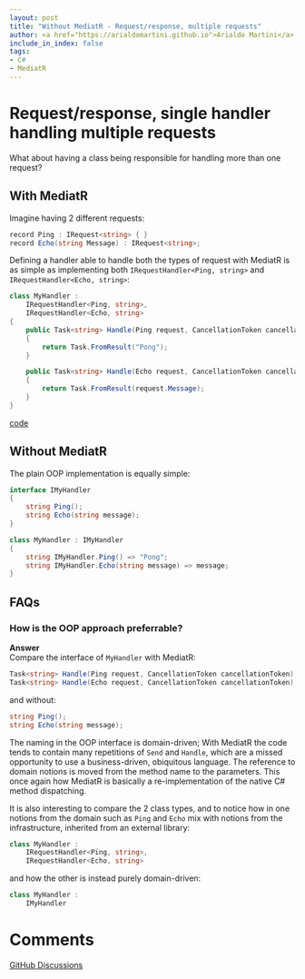 ```yaml
---
layout: post
title: "Without MediatR - Request/response, multiple requests"
author: <a href="https://arialdomartini.github.io">Arialdo Martini</a>
include_in_index: false
tags:
- C#
- MediatR
---
```

# Request/response, single handler handling multiple requests

What about having a class being responsible for handling more than one request?<br/>

## With MediatR
Imagine having 2 different requests:

```csharp
record Ping : IRequest<string> { }
record Echo(string Message) : IRequest<string>;
```

Defining a handler able to handle both the types of request with MediatR is as simple as implementing both `IRequestHandler<Ping, string>` and `IRequestHandler<Echo, string>`:


```csharp
class MyHandler :
    IRequestHandler<Ping, string>,
    IRequestHandler<Echo, string>
{
    public Task<string> Handle(Ping request, CancellationToken cancellationToken)
    {
        return Task.FromResult("Pong");
    }

    public Task<string> Handle(Echo request, CancellationToken cancellationToken)
    {
        return Task.FromResult(request.Message);
    }
}
```
[code](https://github.com/arialdomartini/without-mediatr/blob/master/src/WithoutMediatR/RequestResponseMultipleRequests/Direct/With.cs)

## Without MediatR
The plain OOP implementation is equally simple:

```csharp
interface IMyHandler
{
    string Ping();
    string Echo(string message);
}

class MyHandler : IMyHandler
{
    string IMyHandler.Ping() => "Pong";
    string IMyHandler.Echo(string message) => message;
}
```

## FAQs
### How is the OOP approach preferrable?
**Answer**<br/>
Compare the interface of `MyHandler` with MediatR:

```csharp
Task<string> Handle(Ping request, CancellationToken cancellationToken);
Task<string> Handle(Echo request, CancellationToken cancellationToken);
```

and without:

```csharp
string Ping();
string Echo(string message);
```

The naming in the OOP interface is domain-driven; With MediatR the code tends to contain many repetitions of `Send` and `Handle`, which are a missed opportunity to use a business-driven, obiquitous language. The reference to domain notions is moved from the method name to the parameters. This once again how MediatR is basically a re-implementation of the native C# method dispatching.

It is also interesting to compare the 2 class types, and to notice how in one notions from the domain such as `Ping` and `Echo` mix with notions from the infrastructure, inherited from an external library:

```csharp
class MyHandler :
    IRequestHandler<Ping, string>,
    IRequestHandler<Echo, string>
```

and how the other is instead purely domain-driven:

```csharp
class MyHandler : 
	IMyHandler
```

# Comments
[GitHub Discussions](https://github.com/arialdomartini/arialdomartini.github.io/discussions/22)
